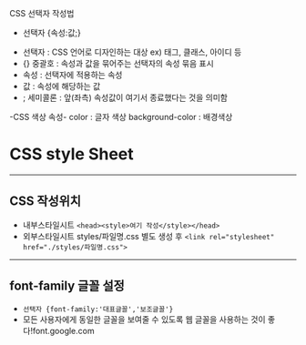 CSS 선택자 작성법

* 선택자 {속성:값;}

- 선택자 : CSS 언어로 디자인하는 대상 ex) 태그, 클래스, 아이디 등
- {} 중괄호 : 속성과 값을 묶어주는 선택자의 속성 묶음 표시
- 속성 : 선택자에 적용하는 속성
- 값 : 속성에 해당하는 값
- ; 세미콜론 : 앞(좌측) 속성값이 여기서 종료했다는 것을 의미함

-CSS 색상 속성-
color : 글자 색상
background-color : 배경색상

# CSS style Sheet
-----------------------------------
## CSS 작성위치
* 내부스타일시트 `<head><style>여기 작성</style></head>`
* 외부스타일시트 styles/파일명.css 별도 생성 후
    `<link rel="stylesheet" href="./styles/파일명.css">`

-----------------------------------
## font-family 글꼴 설정
* `선택자 {font-family:'대표글꼴','보조글꼴'}`
* 모든 사용자에게 동일한 글꼴을 보여줄 수 있도록 웹 글꼴을 사용하는 것이 좋다!font.google.com